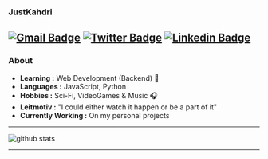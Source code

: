 ### JustKahdri 
 [![Gmail Badge](https://img.shields.io/badge/-joaco.rm512@gmail.com-c14438?style=flat-square&logo=Gmail&logoColor=white&link=mailto:joaco.rm512@gmail.com)](mailto:joaco.rm512@gmail.com) [![Twitter Badge](https://img.shields.io/badge/-Joaco_Montes-1ca0f1?style=flat-square&logo=twitter&logoColor=white&link=https://twitter.com/JoacoMontes5)](https://twitter.com/JoacoMontes5)  [![Linkedin Badge](https://img.shields.io/badge/-Joaquín_R._Montes-blue?style=flat-square&logo=Linkedin&logoColor=white&link=https://www.linkedin.com/in/joaqu%C3%ADn-r-montes-461b91185/)](https://www.linkedin.com/in/joaqu%C3%ADn-r-montes-461b91185/)
---------------------------------------------------------------------------------------------------------------------------------------------------------------------------------

### About

-  **Learning :** Web Development (Backend) 💚		
-  **Languages :** JavaScript, Python
-  **Hobbies :** Sci-Fi, VideoGames & Music :headphones:
-  **Leitmotiv :** "I could either watch it happen or be a part of it"
-  **Currently Working :** On my personal projects

---------------------------------------------------------------------------------------------------------------------------------------------------------------------------------

![github stats](https://github-readme-stats.vercel.app/api?username=justkahdri&show_icons=true)

---------------------------------------------------------------------------------------------------------------------------------------------------------------------------------


